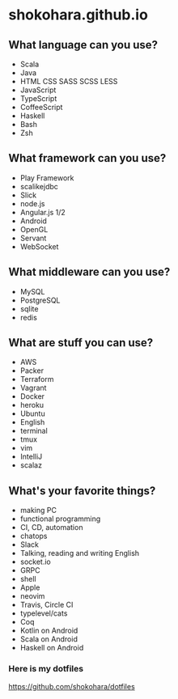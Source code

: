 # shokohara.github.io

## What language can you use?
- Scala
- Java
- HTML CSS SASS SCSS LESS
- JavaScript
- TypeScript
- CoffeeScript
- Haskell
- Bash
- Zsh

## What framework can you use?
- Play Framework
- scalikejdbc
- Slick
- node.js
- Angular.js 1/2
- Android
- OpenGL
- Servant
- WebSocket

## What middleware can you use?
- MySQL
- PostgreSQL
- sqlite
- redis

## What are stuff you can use?
- AWS
- Packer
- Terraform
- Vagrant
- Docker
- heroku
- Ubuntu
- English
- terminal
- tmux
- vim
- IntelliJ
- scalaz

## What's your favorite things?
- making PC
- functional programming
- CI, CD, automation
- chatops
- Slack
- Talking, reading and writing English
- socket.io
- GRPC
- shell
- Apple
- neovim
- Travis, Circle CI
- typelevel/cats
- Coq
- Kotlin on Android
- Scala on Android
- Haskell on Android

### Here is my dotfiles
https://github.com/shokohara/dotfiles

